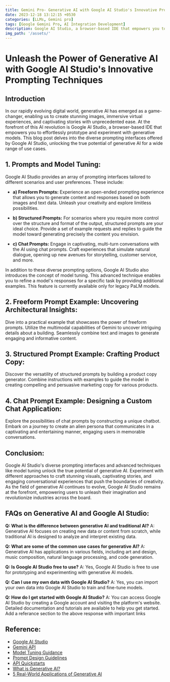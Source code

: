 ```yaml
---
title: Gemini Pro- Generative AI with Google AI Studio's Innovative Prompting Techniques
date: 2023-12-18 13:12:15 +0530
categories: [LLMs, Gemini pro]
tags: [Google Gemini Pro, AI Integration Development]
description: Google AI Studio, a browser-based IDE that empowers you to effortlessly prototype and experiment with generative models. This blog post delves into the diverse prompting interfaces offered by Google AI Studio.
img_path: '/assets/'
---
```


# Unleash the Power of Generative AI with Google AI Studio's Innovative Prompting Techniques

## Introduction
In our rapidly evolving digital world, generative AI has emerged as a game-changer, enabling us to create stunning images, immersive virtual experiences, and captivating stories with unprecedented ease. At the forefront of this AI revolution is Google AI Studio, a browser-based IDE that empowers you to effortlessly prototype and experiment with generative models. This blog post delves into the diverse prompting interfaces offered by Google AI Studio, unlocking the true potential of generative AI for a wide range of use cases.

## 1. Prompts and Model Tuning:
Google AI Studio provides an array of prompting interfaces tailored to different scenarios and user preferences. These include:

* **a) Freeform Prompts:** Experience an open-ended prompting experience that allows you to generate content and responses based on both images and text data. Unleash your creativity and explore limitless possibilities.

* **b) Structured Prompts:** For scenarios where you require more control over the structure and format of the output, structured prompts are your ideal choice. Provide a set of example requests and replies to guide the model toward generating precisely the content you envision.

* **c) Chat Prompts:** Engage in captivating, multi-turn conversations with the AI using chat prompts. Craft experiences that simulate natural dialogue, opening up new avenues for storytelling, customer service, and more.

In addition to these diverse prompting options, Google AI Studio also introduces the concept of model tuning. This advanced technique enables you to refine a model's responses for a specific task by providing additional examples. This feature is currently available only for legacy PaLM models.

## 2.  Freeform Prompt Example: Uncovering Architectural Insights:
Dive into a practical example that showcases the power of freeform prompts. Utilize the multimodal capabilities of Gemini to uncover intriguing details about a building. Seamlessly combine text and images to generate engaging and informative content.

## 3. Structured Prompt Example: Crafting Product Copy:
Discover the versatility of structured prompts by building a product copy generator. Combine instructions with examples to guide the model in creating compelling and persuasive marketing copy for various products.

## 4. Chat Prompt Example: Designing a Custom Chat Application:
Explore the possibilities of chat prompts by constructing a unique chatbot. Embark on a journey to create an alien persona that communicates in a captivating and entertaining manner, engaging users in memorable conversations.

## Conclusion:
Google AI Studio's diverse prompting interfaces and advanced techniques like model tuning unlock the true potential of generative AI. Experiment with different approaches to craft stunning visuals, captivating stories, and engaging conversational experiences that push the boundaries of creativity. As the field of generative AI continues to evolve, Google AI Studio remains at the forefront, empowering users to unleash their imagination and revolutionize industries across the board.

## FAQs on Generative AI and Google AI Studio:

**Q: What is the difference between generative AI and traditional AI?**
A: Generative AI focuses on creating new data or content from scratch, while traditional AI is designed to analyze and interpret existing data.

**Q: What are some of the common use cases for generative AI?**
A: Generative AI has applications in various fields, including art and design, music composition, natural language processing, and code generation.

**Q: Is Google AI Studio free to use?**
A: Yes, Google AI Studio is free to use for prototyping and experimenting with generative AI models.

**Q: Can I use my own data with Google AI Studio?**
A: Yes, you can import your own data into Google AI Studio to train and fine-tune models.

**Q: How do I get started with Google AI Studio?**
A: You can access Google AI Studio by creating a Google account and visiting the platform's website. Detailed documentation and tutorials are available to help you get started.
Add a referance section to the above response with important links 

## Reference:

- [Google AI Studio](https://makersuite.google.com/)
- [Gemini API](https://ai.google.dev/tutorials/python_quickstart)
- [Model Tuning Guidance](https://ai.google.dev/palm_docs/model_tuning_guidance)
- [Prompt Design Guidelines](https://ai.google.dev/docs/prompt_best_practices)
- [API Quickstarts](https://ai.google.dev/tutorials/chat_quickstart)
- [What is Generative AI?](https://opendatascience.com/what-is-generative-ai/)
- [5 Real-World Applications of Generative AI](https://research.aimultiple.com/generative-ai-applications/)

